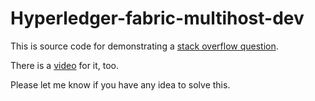 # Hyperledger-fabric-multihost-dev

This is source code for demonstrating a [stack overflow question](https://stackoverflow.com/questions/76990991/tls-handshake-failed-with-error-eof-when-deploying-hyperledger-fabric-on-multi-h).

There is a [video](https://youtu.be/1vfg4dAN7Nw) for it, too.

Please let me know if you have any idea to solve this.
